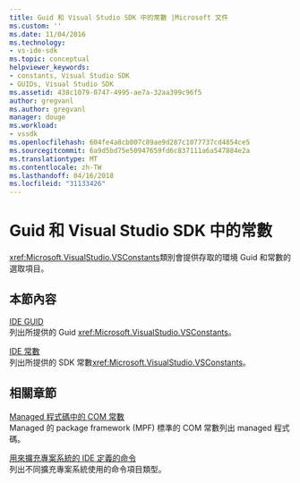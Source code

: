 ```yaml
---
title: Guid 和 Visual Studio SDK 中的常數 |Microsoft 文件
ms.custom: ''
ms.date: 11/04/2016
ms.technology:
- vs-ide-sdk
ms.topic: conceptual
helpviewer_keywords:
- constants, Visual Studio SDK
- GUIDs, Visual Studio SDK
ms.assetid: 438c1079-0747-4995-ae7a-32aa399c96f5
author: gregvanl
ms.author: gregvanl
manager: douge
ms.workload:
- vssdk
ms.openlocfilehash: 604fe4a8cb007c89ae9d287c1077737cd4854ce5
ms.sourcegitcommit: 6a9d5bd75e50947659fd6c837111a6a547884e2a
ms.translationtype: MT
ms.contentlocale: zh-TW
ms.lasthandoff: 04/16/2018
ms.locfileid: "31133426"
---
```

# <a name="guids-and-constants-in-the-visual-studio-sdk"></a>Guid 和 Visual Studio SDK 中的常數
<xref:Microsoft.VisualStudio.VSConstants>類別會提供存取的環境 Guid 和常數的選取項目。  
  
## <a name="in-this-section"></a>本節內容  
 [IDE GUID](../extensibility/ide-guids.md)  
 列出所提供的 Guid <xref:Microsoft.VisualStudio.VSConstants>。  
  
 [IDE 常數](../extensibility/ide-constants.md)  
 列出所提供的 SDK 常數<xref:Microsoft.VisualStudio.VSConstants>。  
  
## <a name="related-sections"></a>相關章節  
 [Managed 程式碼中的 COM 常數](../extensibility/com-constants-in-managed-code.md)  
 Managed 的 package framework (MPF) 標準的 COM 常數列出 managed 程式碼。  
  
 [用來擴充專案系統的 IDE 定義的命令](../extensibility/internals/ide-defined-commands-for-extending-project-systems.md)  
 列出不同擴充專案系統使用的命令項目類型。